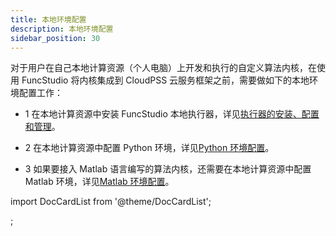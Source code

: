 ```yaml
---
title: 本地环境配置
description: 本地环境配置
sidebar_position: 30
---
```


对于用户在自己本地计算资源（个人电脑）上开发和执行的自定义算法内核，在使用 FuncStudio 将内核集成到 CloudPSS 云服务框架之前，需要做如下的本地环境配置工作：

- 1 在本地计算资源中安装 FuncStudio 本地执行器，详见[执行器的安装、配置和管理](./actuator/index.md)。

- 2 在本地计算资源中配置 Python 环境，详见[Python 环境配置](./python/index.md)。
  
- 3 如果要接入 Matlab 语言编写的算法内核，还需要在本地计算资源中配置 Matlab 环境，详见[Matlab 环境配置](./matlab/index.md)。


import DocCardList from '@theme/DocCardList';

<DocCardList />;